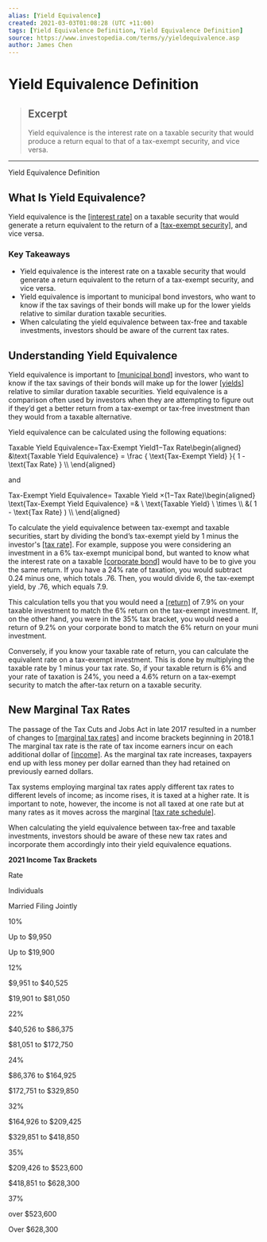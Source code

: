 ```yaml
---
alias: [Yield Equivalence]
created: 2021-03-03T01:08:28 (UTC +11:00)
tags: [Yield Equivalence Definition, Yield Equivalence Definition]
source: https://www.investopedia.com/terms/y/yieldequivalence.asp
author: James Chen
---
```


# Yield Equivalence Definition

> ## Excerpt
> Yield equivalence is the interest rate on a taxable security that would produce a return equal to that of a tax-exempt security, and vice versa.

---

Yield Equivalence Definition
## What Is Yield Equivalence?

Yield equivalence is the [[interest rate]](https://www.investopedia.com/terms/i/interestrate.asp) on a taxable security that would generate a return equivalent to the return of a [[tax-exempt security]](https://www.investopedia.com/terms/t/tax_exempt_security.asp), and vice versa.

### Key Takeaways

-   Yield equivalence is the interest rate on a taxable security that would generate a return equivalent to the return of a tax-exempt security, and vice versa.
-   Yield equivalence is important to municipal bond investors, who want to know if the tax savings of their bonds will make up for the lower yields relative to similar duration taxable securities.
-   When calculating the yield equivalence between tax-free and taxable investments, investors should be aware of the current tax rates.

## Understanding Yield Equivalence

Yield equivalence is important to [[municipal bond]](https://www.investopedia.com/terms/m/municipalbond.asp) investors, who want to know if the tax savings of their bonds will make up for the lower [[yields]](https://www.investopedia.com/terms/y/yield.asp) relative to similar duration taxable securities. Yield equivalence is a comparison often used by investors when they are attempting to figure out if they’d get a better return from a tax-exempt or tax-free investment than they would from a taxable alternative.

Yield equivalence can be calculated using the following equations:

Taxable Yield Equivalence\=Tax-Exempt Yield1−Tax Rate\\begin{aligned} &\\text{Taxable Yield Equivalence} = \\frac { \\text{Tax-Exempt Yield} }{ 1 - \\text{Tax Rate} } \\\\ \\end{aligned}

and

Tax-Exempt Yield Equivalence\= Taxable Yield ×(1−Tax Rate)\\begin{aligned} \\text{Tax-Exempt Yield Equivalence} =& \\ \\text{Taxable Yield} \\ \\times \\\\ &( 1 - \\text{Tax Rate} ) \\\\ \\end{aligned}

To calculate the yield equivalence between tax-exempt and taxable securities, start by dividing the bond’s tax-exempt yield by 1 minus the investor's [[tax rate]](https://www.investopedia.com/terms/t/taxrate.asp). For example, suppose you were considering an investment in a 6% tax-exempt municipal bond, but wanted to know what the interest rate on a taxable [[corporate bond]](https://www.investopedia.com/terms/c/corporatebond.asp) would have to be to give you the same return. If you have a 24% rate of taxation, you would subtract 0.24 minus one, which totals .76. Then, you would divide 6, the tax-exempt yield, by .76, which equals 7.9.

This calculation tells you that you would need a [[return]](https://www.investopedia.com/terms/r/return.asp) of 7.9% on your taxable investment to match the 6% return on the tax-exempt investment. If, on the other hand, you were in the 35% tax bracket, you would need a return of 9.2% on your corporate bond to match the 6% return on your muni investment.

Conversely, if you know your taxable rate of return, you can calculate the equivalent rate on a tax-exempt investment. This is done by multiplying the taxable rate by 1 minus your tax rate. So, if your taxable return is 6% and your rate of taxation is 24%, you need a 4.6% return on a tax-exempt security to match the after-tax return on a taxable security.

## New Marginal Tax Rates

The passage of the Tax Cuts and Jobs Act in late 2017 resulted in a number of changes to [[marginal tax rates]](https://www.investopedia.com/terms/m/marginaltaxrate.asp) and income brackets beginning in 2018.1 The marginal tax rate is the rate of tax income earners incur on each additional dollar of [[income]](https://www.investopedia.com/terms/i/income.asp). As the marginal tax rate increases, taxpayers end up with less money per dollar earned than they had retained on previously earned dollars.

Tax systems employing marginal tax rates apply different tax rates to different levels of income; as income rises, it is taxed at a higher rate. It is important to note, however, the income is not all taxed at one rate but at many rates as it moves across the marginal [[tax rate schedule]](https://www.investopedia.com/terms/t/taxschedule.asp).

When calculating the yield equivalence between tax-free and taxable investments, investors should be aware of these new tax rates and incorporate them accordingly into their yield equivalence equations.

**2021 Income Tax Brackets**

Rate

Individuals

Married Filing Jointly

10%

Up to $9,950

Up to $19,900

12%

$9,951 to $40,525

$19,901 to $81,050

22%

$40,526 to $86,375

$81,051 to $172,750

24%

$86,376 to $164,925

$172,751 to $329,850

32%

$164,926 to $209,425

$329,851 to $418,850

35%

$209,426 to $523,600

$418,851 to $628,300

37%

over $523,600

Over $628,300
